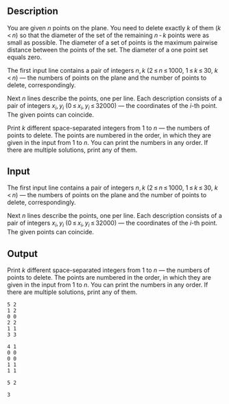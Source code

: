 ## Description

<div><p>You are given <span class="tex-span"><i>n</i></span> points on the plane. You need to delete exactly <span class="tex-span"><i>k</i></span> of them <span class="tex-span">(<i>k</i> &lt; <i>n</i>)</span> so that the diameter of the set of the remaining <span class="tex-span"><i>n</i> - <i>k</i></span> points were as small as possible. The diameter of a set of points is the maximum pairwise distance between the points of the set. The diameter of a one point set equals zero.</p></div><div class="input-specification"><p>The first input line contains a pair of integers <span class="tex-span"><i>n</i>, <i>k</i></span> (<span class="tex-span">2 ≤ <i>n</i> ≤ 1000</span>, <span class="tex-span">1 ≤ <i>k</i> ≤ 30</span>, <span class="tex-span"><i>k</i> &lt; <i>n</i></span>) — the numbers of points on the plane and the number of points to delete, correspondingly.</p><p>Next <span class="tex-span"><i>n</i></span> lines describe the points, one per line. Each description consists of a pair of integers <span class="tex-span"><i>x</i><sub class="lower-index"><i>i</i></sub>, <i>y</i><sub class="lower-index"><i>i</i></sub></span> (<span class="tex-span">0 ≤ <i>x</i><sub class="lower-index"><i>i</i></sub>, <i>y</i><sub class="lower-index"><i>i</i></sub> ≤ 32000</span>) — the coordinates of the <span class="tex-span"><i>i</i></span>-th point. The given points can coincide.</p></div><div class="output-specification"><p>Print <span class="tex-span"><i>k</i></span> different space-separated integers from <span class="tex-span">1</span> to <span class="tex-span"><i>n</i></span> — the numbers of points to delete. The points are numbered in the order, in which they are given in the input from <span class="tex-span">1</span> to <span class="tex-span"><i>n</i></span>. You can print the numbers in any order. If there are multiple solutions, print any of them.</p></div>

## Input

<p>The first input line contains a pair of integers <span class="tex-span"><i>n</i>, <i>k</i></span> (<span class="tex-span">2 ≤ <i>n</i> ≤ 1000</span>, <span class="tex-span">1 ≤ <i>k</i> ≤ 30</span>, <span class="tex-span"><i>k</i> &lt; <i>n</i></span>) — the numbers of points on the plane and the number of points to delete, correspondingly.</p><p>Next <span class="tex-span"><i>n</i></span> lines describe the points, one per line. Each description consists of a pair of integers <span class="tex-span"><i>x</i><sub class="lower-index"><i>i</i></sub>, <i>y</i><sub class="lower-index"><i>i</i></sub></span> (<span class="tex-span">0 ≤ <i>x</i><sub class="lower-index"><i>i</i></sub>, <i>y</i><sub class="lower-index"><i>i</i></sub> ≤ 32000</span>) — the coordinates of the <span class="tex-span"><i>i</i></span>-th point. The given points can coincide.</p>

## Output

<p>Print <span class="tex-span"><i>k</i></span> different space-separated integers from <span class="tex-span">1</span> to <span class="tex-span"><i>n</i></span> — the numbers of points to delete. The points are numbered in the order, in which they are given in the input from <span class="tex-span">1</span> to <span class="tex-span"><i>n</i></span>. You can print the numbers in any order. If there are multiple solutions, print any of them.</p>





```input1
5 2
1 2
0 0
2 2
1 1
3 3

```




```input2
4 1
0 0
0 0
1 1
1 1

```




```output1
5 2
```




```output2
3
```


